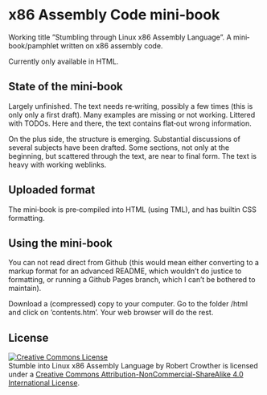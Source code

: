 # x86 Assembly Code mini‐book #

Working title ”Stumbling through Linux x86 Assembly Language”. A mini‐book/pamphlet written on x86 assembly code.

Currently only available in HTML.


## State of the mini‐book #

Largely unfinished. The text needs re‐writing, possibly a few times (this is only only a first draft). Many examples are missing or not working. Littered with TODOs. Here and there, the text contains flat‐out wrong information.

On the plus side, the structure is emerging. Substantial discussions of several subjects have been drafted. Some sections, not only at the beginning, but scattered through the text, are near to final form. The text is heavy with working weblinks.


## Uploaded format #

The mini‐book is pre‐compiled into HTML (using TML), and has builtin CSS formatting.


## Using the mini‐book #

You can not read direct from Github (this would mean either converting to a markup format for an advanced README, which wouldn’t do justice to formatting, or running a Github Pages branch, which I can’t be bothered to maintain).

Download a (compressed) copy to your computer. Go to the folder /html and click on ’contents.htm’. Your web browser will do the rest.


## License #

<a rel="license" href="http://creativecommons.org/licenses/by-nc-sa/4.0/"><img alt="Creative Commons License" style="border-width:0" src="https://i.creativecommons.org/l/by-nc-sa/4.0/88x31.png" /></a><br /><span xmlns:dct="http://purl.org/dc/terms/" property="dct:title">Stumble into Linux x86 Assembly Language</span> by <span xmlns:cc="http://creativecommons.org/ns#" property="cc:attributionName">Robert Crowther</span> is licensed under a <a rel="license" href="http://creativecommons.org/licenses/by-nc-sa/4.0/">Creative Commons Attribution-NonCommercial-ShareAlike 4.0 International License</a>.

